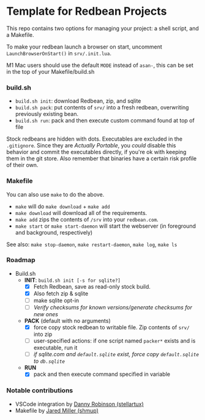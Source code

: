 # Template for Redbean Projects

This repo contains two options for managing your project: a shell script, and a
Makefile.

To make your redbean launch a browser on start, uncomment
`LaunchBrowserOnStart()` in `srv/.init.lua`.

M1 Mac users should use the default `MODE` instead of `asan-`, this can be set
in the top of your Makefile/build.sh

### build.sh

- `build.sh init`: download Redbean, zip, and sqlite
- `build.sh pack`: put contents of `srv/` into a fresh redbean, overwriting
  previously existing bean.
- `build.sh run`: pack and then execute custom command found at top of file

Stock redbeans are hidden with dots. Executables are excluded in the
`.gitignore`. Since they are *Actually Portable*, you *could* disable this
behavior and commit the executables directly, if you're ok with keeping them in
the git store. Also remember that binaries have a certain risk profile of their
own.

### Makefile

You can also use `make` to do the above.

- `make` will do `make download` + `make add`
- `make download` will download all of the requirements.
- `make add` zips the contents of `/srv` into your `redbean.com`.
- `make start` or `make start-daemon` will start the webserver (in foreground and background, respectively)

See also: `make stop-daemon`, `make restart-daemon`, `make log`, `make ls`

### Roadmap

- Build.sh
  - **INIT**: `build.sh init [-s for sqlite?]`
    - [x] Fetch Redbean, save as read-only stock build.
    - [x] Also fetch zip & sqlite
    - [ ] make sqlite opt-in
    - [ ] *Verify checksums for known versions/generate checksums for new
          ones*
  - **PACK** (default with no arguments)
    - [x] force copy stock redbean to writable file. Zip contents of `srv/`
          into zip
    - [ ] user-specified actions: if one script named `packer*` exists and is
          executable, run it
    - [ ] *if sqlite.com and `default.sqlite` exist, force copy
          `default.sqlite` to `db.sqlite`*
  - **RUN**
    - [x] pack and then execute command specified in variable

### Notable contributions

- VSCode integration by [Danny Robinson
  (stellartux)](https://github.com/stellartux)
- Makefile by [Jared Miller (shmup)](https://github.com/shmup)
